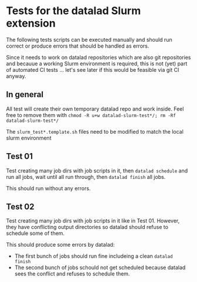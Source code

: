 # Tests for the datalad Slurm extension

The following tests scripts can be executed manually and should run correct or produce errors that should be handled as errors.

Since it needs to work on datalad repositories which are also git repositories and becauue a working Slurm environment is required, this is not (yet) part of automated CI tests ... let's see later if this would be feasible via git CI anyway.



## In general

All test will create their own temporary datalad repo and work inside. Feel free to remove them with `chmod -R u+w datalad-slurm-test*/; rm -Rf datalad-slurm-test*/`

The `slurm_test*.template.sh` files need to be modified to match the local slurm environment

## Test 01

Test creating many job dirs with job scripts in it, then `datalad schedule` and run all jobs, wait until all run through, then `datalad finish` all jobs.

This should run without any errors.

## Test 02

Test creating many job dirs with job scripts in it like in Test 01. However, they have conflicting output directories so datalad should refuse to schedule some of them.

This should produce some errors by datalad:
* The first bunch of jobs should run fine includeing a clean `datalad finish`
* The second bunch of jobs schould not get scheduled because datalad sees the conflict and refuses to schedule them.
